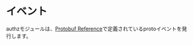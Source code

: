 # イベント

authzモジュールは、[Protobuf Reference](../../../core/proto-docs.md#cosmos/authz/v1beta1/event.proto)で定義されているprotoイベントを発行します。